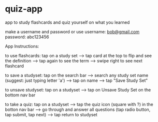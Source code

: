 # quiz-app
app to study flashcards and quiz yourself on what you learned

make a username and password or use
username: bob@gmail.com
password: abc123456

App Instructions:

to use flashcards:
tap on a study set --> tap card at the top to flip and see the definition
--> tap again to see the term --> swipe right to see next flashcard

to save a studyset:
tap on the search bar --> search any study set name (suggest: just typing letter 'a') 
--> tap on name --> tap "Save Study Set"

to unsave studyset:
tap on a studyset --> tap on Unsave Study Set on the bottom nav bar

to take a quiz:
tap on a studyset --> tap the quiz icon (square with ?) in the botton nav bar
--> go through and answer all questions (tap radio button, tap submit, tap next) 
--> tap return to studyset

